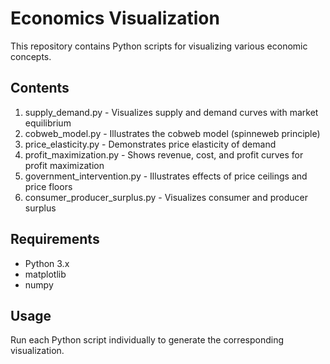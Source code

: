 # Economics Visualization

This repository contains Python scripts for visualizing various economic concepts.

## Contents

1. supply_demand.py - Visualizes supply and demand curves with market equilibrium
2. cobweb_model.py - Illustrates the cobweb model (spinneweb principle)
3. price_elasticity.py - Demonstrates price elasticity of demand
4. profit_maximization.py - Shows revenue, cost, and profit curves for profit maximization
5. government_intervention.py - Illustrates effects of price ceilings and price floors
6. consumer_producer_surplus.py - Visualizes consumer and producer surplus

## Requirements

- Python 3.x
- matplotlib
- numpy

## Usage

Run each Python script individually to generate the corresponding visualization.

